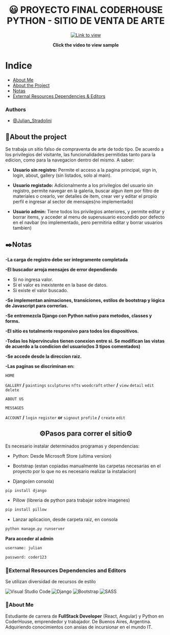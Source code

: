 <div align="center">

# :smiley: PROYECTO FINAL CODERHOUSE PYTHON - SITIO DE VENTA DE ARTE

</div>

<div align="center">

[![Link to view](https://i.imgur.com/CgvHSXd.png)](https://www.youtube.com/watch?v=XCAIAYz2xDM)

**Click the video to view sample**

</div>

# Indice

- [About Me](#speech_balloonabout-me)
- [About the Project](#rocketabout-the-project)
- [Notas](#black_nibnotas)
- [External Resources Dependencies & Editors](#linkexternal-resources-dependencies-and-editors)

### Authors

- [@Julian_Stradolini](https://github.com/Julesarg)

## :rocket:About the project

Se trabaja un sitio falso de compraventa de arte de todo tipo. De acuerdo a los privilegios del visitante, las funcionalidades permitidas tanto para la edicion, como para la navegacion dentro del mismo. A saber:

- **Usuario sin registro:** Permite el acceso a la pagina principal, sign in, login, about, gallery (sin listados, solo al main).
- **Usuario registado:** Adicionalmente a los privilegios del usuario sin registro, permite navegar en la galeria, buscar algun item por filtro de materiales o crearlo, ver detalles de item, crear ver y editar el propio perfil e ingresar al sector de mensajes(no implementado)
- **Usuario admin:** Tiene todos los privilegios anteriores, y permite editar y borrar items, y acceder al menu de superusuario escondido por defecto en el navbar (no implementado, pero permitiria editar y borrar usuarios tambien)

  <div align="center">

## :black_nib:Notas

</div>

**-La carga de registro debe ser integramente completada**

**-El buscador arroja mensajes de error dependiendo**

- Si no ingresa valor.
- Si el valor es inexistente en la base de datos.
- Si existe el valor buscado.

**-Se implementan animaciones, transiciones, estilos de bootstrap y lógica de Javascript para correrlas.**

**-Se entremezcla Django con Python nativo para metodos, classes y forms.**

**-El sitio es totalmente responsivo para todos los dispositivos.**

**-Todas los hipervinculos tienen conexion entre si. Se modifican las vistas de acuerdo a la condicion del usuario(los 3 tipos comentados)**

**-Se accede desde la direccion raiz.**

**-Las paginas se discriminan en:**

`HOME`

`GALLERY` **/** `paintings` `sculptures` `nfts` `woodcraft` `other` **/** `view` `detail` `edit` `delete`

`ABOUT US`

`MESSAGES`

`ACCOUNT` **/** `login` `register` **or** `signout` `profile` **/** `create` `edit`

<div align="center">

## :gear:Pasos para correr el sitio:gear:

</div>

Es necesario instalar determinados programas y dependencias:

- Python: Desde Microsoft Store (ultima version)

- Bootstrap (estan copiadas manualmente las carpetas necesarias en el proyecto por lo que no es necesario realizar la instalacion)

- Django(en consola)

```bash
pip install django
```

- Pillow (libreria de python para trabajar sobre imagenes)

```bash
pip install pillow
```

- Lanzar aplicacion, desde carpeta raiz, en consola

```bash
python manage.py runserver
```

**Para acceder al admin**

```bash
username: julian

password: coder123
```

### :link:External Resources Dependencies and Editors

Se utilizan diversidad de recursos de estilo

![Visual Studio Code](https://img.shields.io/badge/Visual%20Studio%20Code-0078d7.svg?style=for-the-badge&logo=visual-studio-code&logoColor=white)
![Django](https://img.shields.io/badge/django-%23092E20.svg?style=for-the-badge&logo=django&logoColor=white)
![Bootstrap](https://img.shields.io/badge/bootstrap-%238511FA.svg?style=for-the-badge&logo=bootstrap&logoColor=white)
![SASS](https://img.shields.io/badge/SASS-hotpink.svg?style=for-the-badge&logo=SASS&logoColor=white)

### :speech_balloon:About Me

Estudiante de carrera de **FullStack Developer** (React, Angular) y Python en CoderHouse, emprendedor y trabajador. De Buenos Aires, Argentina. Adquiriendo conocimientos con ansias de incursionar en el mundo IT.
